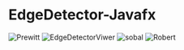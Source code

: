 # EdgeDetector-Javafx
![Prewitt](https://github.com/user-attachments/assets/a0c65209-835a-4996-ba73-cc07c3ae4b48)
![EdgeDetectorViwer](https://github.com/user-attachments/assets/dd9d13b9-7aa8-44b8-b286-b761ebc57662)
![sobal](https://github.com/user-attachments/assets/913d3030-f741-4f07-96dd-71494458290d)
![Robert](https://github.com/user-attachments/assets/c3aa56ba-ff63-47a3-910d-ca8c431733fc)
